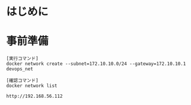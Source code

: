 # はじめに

# 事前準備

```
[実行コマンド]
docker network create --subnet=172.10.10.0/24 --gateway=172.10.10.1 devops_net

[確認コマンド]
docker network list
```

```
http://192.168.56.112
```

